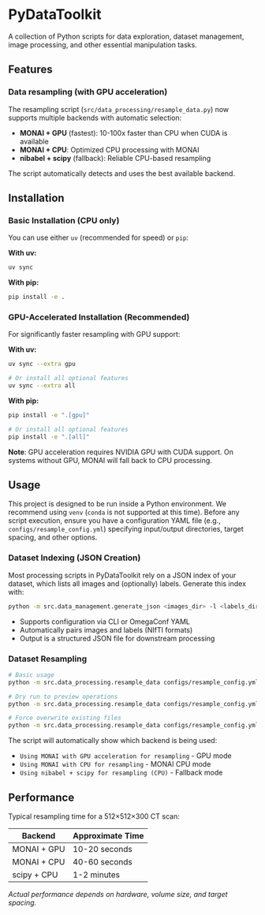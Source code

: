 # PyDataToolkit
A collection of Python scripts for data exploration, dataset management, image processing, and other essential manipulation tasks.

## Features

### Data resampling (with GPU acceleration)

The resampling script (`src/data_processing/resample_data.py`) now supports multiple backends with automatic selection:

- **MONAI + GPU** (fastest): 10-100x faster than CPU when CUDA is available
- **MONAI + CPU**: Optimized CPU processing with MONAI
- **nibabel + scipy** (fallback): Reliable CPU-based resampling

The script automatically detects and uses the best available backend.

## Installation


### Basic Installation (CPU only)
You can use either `uv` (recommended for speed) or `pip`:

**With uv:**
```bash
uv sync
```

**With pip:**
```bash
pip install -e .
```

### GPU-Accelerated Installation (Recommended)
For significantly faster resampling with GPU support:

**With uv:**
```bash
uv sync --extra gpu

# Or install all optional features
uv sync --extra all
```

**With pip:**
```bash
pip install -e ".[gpu]"

# Or install all optional features
pip install -e ".[all]"
```

**Note**: GPU acceleration requires NVIDIA GPU with CUDA support. On systems without GPU, MONAI will fall back to CPU processing.

## Usage


This project is designed to be run inside a Python environment. We recommend using `venv` (`conda` is not supported at this time).
Before any script execution, ensure you have a configuration YAML file (e.g., `configs/resample_config.yml`) specifying input/output directories, target spacing, and other options. 

### Dataset Indexing (JSON Creation)

Most processing scripts in PyDataToolkit rely on a JSON index of your dataset, which lists all images and (optionally) labels. Generate this index with:

```bash
python -m src.data_management.generate_json <images_dir> -l <labels_dir> -o <output_json>
```

- Supports configuration via CLI or OmegaConf YAML
- Automatically pairs images and labels (NIfTI formats)
- Output is a structured JSON file for downstream processing

### Dataset Resampling

```bash
# Basic usage
python -m src.data_processing.resample_data configs/resample_config.yml

# Dry run to preview operations
python -m src.data_processing.resample_data configs/resample_config.yml --dry-run

# Force overwrite existing files
python -m src.data_processing.resample_data configs/resample_config.yml --overwrite
```

The script will automatically show which backend is being used:
- `Using MONAI with GPU acceleration for resampling` - GPU mode
- `Using MONAI with CPU for resampling` - MONAI CPU mode
- `Using nibabel + scipy for resampling (CPU)` - Fallback mode

## Performance

Typical resampling time for a 512×512×300 CT scan:

| Backend | Approximate Time |
|---------|------------------|
| MONAI + GPU | 10-20 seconds |
| MONAI + CPU | 40-60 seconds |
| scipy + CPU | 1-2 minutes |

*Actual performance depends on hardware, volume size, and target spacing.*

